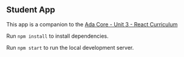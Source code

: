 ## Student App

This app is a companion to the [Ada Core - Unit 3 - React Curriculum](https://github.com/ada-developers-academy/core-unit-3)

Run `npm install` to install dependencies. 

Run `npm start` to run the local development server.
